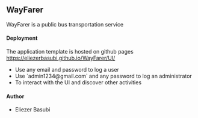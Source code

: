 ## WayFarer
WayFarer is a public bus transportation service

#### Deployment

The application template is hosted on github pages
<a href="https://eliezerbasubi.github.io/WayFarer/UI/"> https://eliezerbasubi.github.io/WayFarer/UI/ </a> <br/>
<ul>
  <li> Use any email and password to log a user </li>
  <li> Use `admin1234@gmail.com` and any password to log an administrator </li>
  <li>To interact with the UI and discover other activities</li>
</ul>

#### Author
<ul>
  <li> Eliezer Basubi  </li>
</ul>
